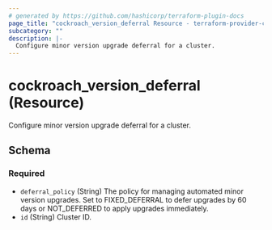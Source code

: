 ```yaml
---
# generated by https://github.com/hashicorp/terraform-plugin-docs
page_title: "cockroach_version_deferral Resource - terraform-provider-cockroach"
subcategory: ""
description: |-
  Configure minor version upgrade deferral for a cluster.
---
```


# cockroach_version_deferral (Resource)

Configure minor version upgrade deferral for a cluster.



<!-- schema generated by tfplugindocs -->
## Schema

### Required

- `deferral_policy` (String) The policy for managing automated minor version upgrades. Set to FIXED_DEFERRAL to defer upgrades by 60 days or NOT_DEFERRED to apply upgrades immediately.
- `id` (String) Cluster ID.


